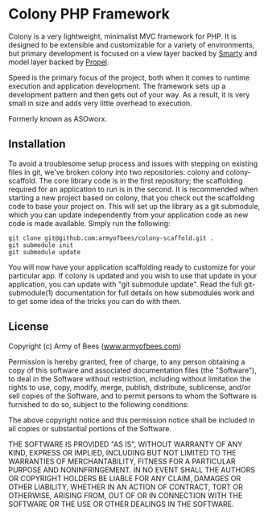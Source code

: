Colony PHP Framework
====================

Colony is a very lightweight, minimalist MVC framework for PHP. It is designed to be extensible and customizable for a variety of environments, but primary development is focused on a view layer backed by [Smarty](http://www.smarty.net) and model layer backed by [Propel](http://www.propelorm.org).

Speed is the primary focus of the project, both when it comes to runtime execution and application development. The framework sets up a development pattern and then gets out of your way. As a result, it is very small in size and adds very little overhead to execution. 

Formerly known as ASOworx.

Installation
------------

To avoid a troublesome setup process and issues with stepping on existing files in git, we've broken colony into two repositories: colony and colony-scaffold. The core library code is in the first repository; the scaffolding required for an application to run is in the second. It is recommended when starting a new project based on colony, that you check out the scaffolding code to base your project on. This will set up the library as a git submodule, which you can update independently from your application code as new code is made available. Simply run the following:

	git clone git@github.com:armyofbees/colony-scaffold.git .
	git submodule init
	git submodule update

You will now have your application scaffolding ready to customize for your particular app. If colony is updated and you wish to use that update in your application, you can update with "git submodule update". Read the full git-submodule(1) documentation for full details on how submodules work and to get some idea of the tricks you can do with them.

License
-------

Copyright (c) Army of Bees (www.armyofbees.com)

Permission is hereby granted, free of charge, to any person obtaining a copy
of this software and associated documentation files (the "Software"), to deal
in the Software without restriction, including without limitation the rights
to use, copy, modify, merge, publish, distribute, sublicense, and/or sell
copies of the Software, and to permit persons to whom the Software is
furnished to do so, subject to the following conditions:

The above copyright notice and this permission notice shall be included in
all copies or substantial portions of the Software.

THE SOFTWARE IS PROVIDED "AS IS", WITHOUT WARRANTY OF ANY KIND, EXPRESS OR
IMPLIED, INCLUDING BUT NOT LIMITED TO THE WARRANTIES OF MERCHANTABILITY,
FITNESS FOR A PARTICULAR PURPOSE AND NONINFRINGEMENT. IN NO EVENT SHALL THE
AUTHORS OR COPYRIGHT HOLDERS BE LIABLE FOR ANY CLAIM, DAMAGES OR OTHER
LIABILITY, WHETHER IN AN ACTION OF CONTRACT, TORT OR OTHERWISE, ARISING FROM,
OUT OF OR IN CONNECTION WITH THE SOFTWARE OR THE USE OR OTHER DEALINGS IN
THE SOFTWARE.